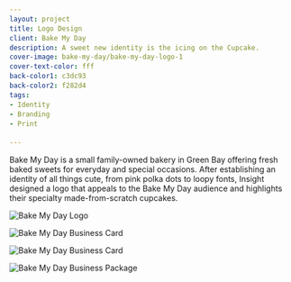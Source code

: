 ```yaml
---
layout: project
title: Logo Design
client: Bake My Day
description: A sweet new identity is the icing on the Cupcake.
cover-image: bake-my-day/bake-my-day-logo-1
cover-text-color: fff
back-color1: c3dc93
back-color2: f282d4
tags:
- Identity
- Branding
- Print

---
```


Bake My Day is a small family-owned bakery in Green Bay offering fresh baked sweets for everyday and special occasions. After establishing an identity of all things cute, from pink polka dots to loopy fonts, Insight designed a logo that appeals to the Bake My Day audience and highlights their specialty made-from-scratch cupcakes.


<div class="images">

<img class="one-third first fit" data-aos="fade-up" data-featherlight="/img/projects/bake-my-day/bake-my-day-logo.jpg" src="/img/projects/bake-my-day/bake-my-day-logo.jpg"
alt="Bake My Day Logo"
srcset="
/img/projects/bake-my-day/bake-my-day-logo-2400.jpg 2400w,
/img/projects/bake-my-day/bake-my-day-logo-1800.jpg 1800w,
/img/projects/bake-my-day/bake-my-day-logo-1200.jpg 1200w,
/img/projects/bake-my-day/bake-my-day-logo-900.jpg 900w,
/img/projects/bake-my-day/bake-my-day-logo-600.jpg 600w,
/img/projects/bake-my-day/bake-my-day-logo-400.jpg 400w" />

<img class="two-thirds last fit" data-aos="fade-up" data-aos-delay="200" data-featherlight="/img/projects/bake-my-day/bake-my-day-logo-1.jpg" src="/img/projects/bake-my-day/bake-my-day-logo-1.jpg"
alt="Bake My Day Business Card"
srcset="
/img/projects/bake-my-day/bake-my-day-logo-1-2400.jpg 2400w,
/img/projects/bake-my-day/bake-my-day-logo-1-1800.jpg 1800w,
/img/projects/bake-my-day/bake-my-day-logo-1-1200.jpg 1200w,
/img/projects/bake-my-day/bake-my-day-logo-1-900.jpg 900w,
/img/projects/bake-my-day/bake-my-day-logo-1-600.jpg 600w,
/img/projects/bake-my-day/bake-my-day-logo-1-400.jpg 400w" />

<img class="two-thirds first fit" data-aos="fade-up" data-featherlight="/img/projects/bake-my-day/bake-my-day-logo-2.jpg" src="/img/projects/bake-my-day/bake-my-day-logo-2.jpg"
alt="Bake My Day Business Card"
srcset="
/img/projects/bake-my-day/bake-my-day-logo-2-2400.jpg 2400w,
/img/projects/bake-my-day/bake-my-day-logo-2-1800.jpg 1800w,
/img/projects/bake-my-day/bake-my-day-logo-2-1200.jpg 1200w,
/img/projects/bake-my-day/bake-my-day-logo-2-900.jpg 900w,
/img/projects/bake-my-day/bake-my-day-logo-2-600.jpg 600w,
/img/projects/bake-my-day/bake-my-day-logo-2-400.jpg 400w" />

<img class="one-third last fit" data-aos="fade-up" data-aos-delay="200" data-featherlight="/img/projects/bake-my-day/bake-my-day-logo-3.jpg" src="/img/projects/bake-my-day/bake-my-day-logo-3.jpg"
alt="Bake My Day Business Package"
srcset="
/img/projects/bake-my-day/bake-my-day-logo-3-2400.jpg 2400w,
/img/projects/bake-my-day/bake-my-day-logo-3-1800.jpg 1800w,
/img/projects/bake-my-day/bake-my-day-logo-3-1200.jpg 1200w,
/img/projects/bake-my-day/bake-my-day-logo-3-900.jpg 900w,
/img/projects/bake-my-day/bake-my-day-logo-3-600.jpg 600w,
/img/projects/bake-my-day/bake-my-day-logo-3-400.jpg 400w" />

</div>
